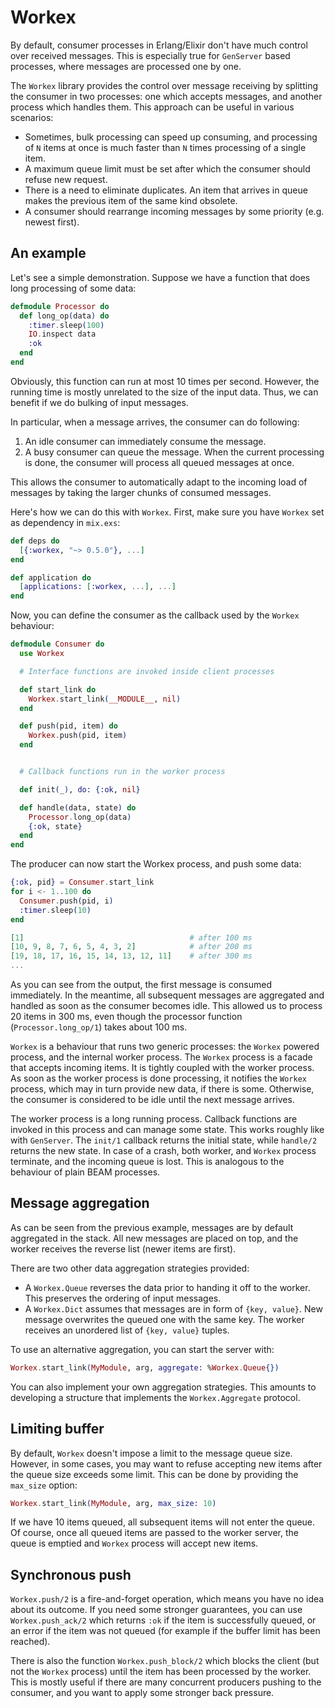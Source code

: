 # Workex

By default, consumer processes in Erlang/Elixir don't have much control over received messages. This is especially true for `GenServer` based processes, where messages are processed one by one.

The `Workex` library provides the control over message receiving by splitting the consumer in two processes: one which accepts messages, and another process which handles them. This approach can be useful in various scenarios:

- Sometimes, bulk processing can speed up consuming, and processing of `N` items at once is much faster than `N` times processing of a single item.
- A maximum queue limit must be set after which the consumer should refuse new request.
- There is a need to eliminate duplicates. An item that arrives in queue makes the previous item of the same kind obsolete.
- A consumer should rearrange incoming messages by some priority (e.g. newest first).


## An example

Let's see a simple demonstration. Suppose we have a function that does long processing of some data:

```elixir
defmodule Processor do
  def long_op(data) do
    :timer.sleep(100)
    IO.inspect data
    :ok
  end
end
```

Obviously, this function can run at most 10 times per second. However, the running time is mostly unrelated to the size of the input data. Thus, we can benefit if we do bulking of input messages.

In particular, when a message arrives, the consumer can do following:

1. An idle consumer can immediately consume the message.
2. A busy consumer can queue the message. When the current processing is done, the consumer will process all queued messages at once.

This allows the consumer to automatically adapt to the incoming load of messages by taking the larger chunks of consumed messages.

Here's how we can do this with `Workex`. First, make sure you have `Workex` set as dependency in `mix.exs`:

```elixir
def deps do
  [{:workex, "~> 0.5.0"}, ...]
end

def application do
  [applications: [:workex, ...], ...]
end
```

Now, you can define the consumer as the callback used by the `Workex` behaviour:

```elixir
defmodule Consumer do
  use Workex

  # Interface functions are invoked inside client processes

  def start_link do
    Workex.start_link(__MODULE__, nil)
  end

  def push(pid, item) do
    Workex.push(pid, item)
  end


  # Callback functions run in the worker process

  def init(_), do: {:ok, nil}

  def handle(data, state) do
    Processor.long_op(data)
    {:ok, state}
  end
end
```

The producer can now start the Workex process, and push some data:

```elixir
{:ok, pid} = Consumer.start_link
for i <- 1..100 do
  Consumer.push(pid, i)
  :timer.sleep(10)
end

[1]                                     # after 100 ms
[10, 9, 8, 7, 6, 5, 4, 3, 2]            # after 200 ms
[19, 18, 17, 16, 15, 14, 13, 12, 11]    # after 300 ms
...
```

As you can see from the output, the first message is consumed immediately. In the meantime, all subsequent messages are aggregated and handled as soon as the consumer becomes idle. This allowed us to process 20 items in 300 ms, even though the processor function (`Processor.long_op/1`) takes about 100 ms.

`Workex` is a behaviour that runs two generic processes: the `Workex` powered process, and the internal worker process. The `Workex` process is a facade that accepts incoming items. It is tightly coupled with the worker process. As soon as the worker process is done processing, it notifies the `Workex` process, which may in turn provide new data, if there is some. Otherwise, the consumer is considered to be idle until the next message arrives.

The worker process is a long running process. Callback functions are invoked in this process and can manage some state. This works roughly like with `GenServer`. The `init/1` callback returns the initial state, while `handle/2` returns the new state. In case of a crash, both worker, and `Workex` process terminate, and the incoming queue is lost. This is analogous to the behaviour of plain BEAM processes.


## Message aggregation

As can be seen from the previous example, messages are by default aggregated in the stack. All new messages are placed on top, and the worker receives the reverse list (newer items are first).

There are two other data aggregation strategies provided:

- A `Workex.Queue` reverses the data prior to handing it off to the worker. This preserves the ordering of input messages.
- A `Workex.Dict` assumes that messages are in form of `{key, value}`. New message overwrites the queued one with the same key. The worker receives an unordered list of `{key, value}` tuples.

To use an alternative aggregation, you can start the server with:

```elixir
Workex.start_link(MyModule, arg, aggregate: %Workex.Queue{})
```

You can also implement your own aggregation strategies. This amounts to developing a structure that implements the `Workex.Aggregate` protocol.


## Limiting buffer

By default, `Workex` doesn't impose a limit to the message queue size. However, in some cases, you may want to refuse accepting new items after the queue size exceeds some limit. This can be done by providing the `max_size` option:

```elixir
Workex.start_link(MyModule, arg, max_size: 10)
```

If we have 10 items queued, all subsequent items will not enter the queue. Of course, once all queued items are passed to the worker server, the queue is emptied and `Workex` process will accept new items.


## Synchronous push

`Workex.push/2` is a fire-and-forget operation, which means you have no idea about its outcome. If you need some stronger guarantees, you can use `Workex.push_ack/2` which returns `:ok` if the item is successfully queued, or an error if the item was not queued (for example if the buffer limit has been reached).

There is also the function `Workex.push_block/2` which blocks the client (but not the `Workex` process) until the item has been processed by the worker. This is mostly useful if there are many concurrent producers pushing to the consumer, and you want to apply some stronger back pressure.